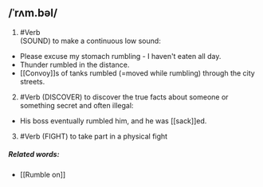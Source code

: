 ## /ˈrʌm.bəl/ 
1. #Verb  
(SOUND)
to make a continuous low sound:

- Please excuse my stomach rumbling - I haven't eaten all day.
- Thunder rumbled in the distance.
- [[Convoy]]s of tanks rumbled (=moved while rumbling) through the city streets.

2. #Verb 
(DISCOVER)
to discover the true facts about someone or something secret and often illegal:

- His boss eventually rumbled him, and he was [[sack]]ed.

3. #Verb
(FIGHT)
to take part in a physical fight

##### Related words:
- [[Rumble on]]